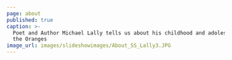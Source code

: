 ```yaml
---
page: about
published: true
caption: >-
  Poet and Author Michael Lally tells us about his childhood and adolescence in
  the Oranges
image_url: images/slideshowimages/About_SS_Lally3.JPG
---
```

